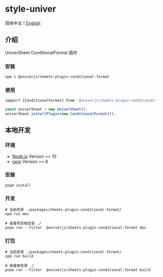 # style-univer

简体中文 | [English](./README.md)

## 介绍

UniverSheet ConditionalFormat 插件

### 安装

```bash
npm i @univerjs/sheets-plugin-conditional-format
```

### 使用

```js
impport {ConditionalFormat} from '@univerjs/sheets-plugin-conditional-format'

const univerSheet = new UniverSheet();
univerSheet.installPlugin(new ConditionalFormat());
```

## 本地开发

### 环境

-   [Node.js](https://nodejs.org/en/) Version >= 10
-   [npm](https://www.npmjs.com/) Version >= 6

### 安装

```
pnpm install
```

### 开发

```
# 当前目录 ./packages/sheets-plugin-conditional-format/
npm run dev

# 或者项目根目录 ./
pnpm run --filter  @univerjs/sheets-plugin-conditional-format dev
```

### 打包

```
# 当前目录 ./packages/sheets-plugin-conditional-format/
npm run build

# 或者根目录 ./
pnpm run --filter  @univerjs/sheets-plugin-conditional-format build
```
